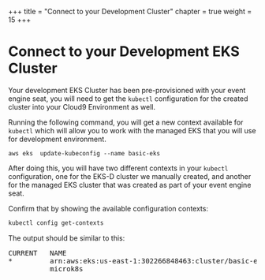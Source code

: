 +++
title = "Connect to your Development Cluster"
chapter = true
weight = 15
+++

# Connect to your Development EKS Cluster

Your development EKS Cluster has been pre-provisioned with your event engine seat, you will need to get the `kubectl` configuration for the created cluster into your Cloud9 Environment as well.

Running the following command, you will get a new context available for `kubectl` which will allow you to work with the managed EKS that you will use for development environment.

```shell
aws eks  update-kubeconfig --name basic-eks
```

After doing this, you will have two different contexts in your `kubectl` configuration, one for the EKS-D cluster we manually created, and another for the managed EKS cluster that was created as part of your event engine seat.

Confirm that by showing the available configuration contexts:

```sh
kubectl config get-contexts
```

The output should be similar to this:

<pre>
CURRENT   NAME                                                   CLUSTER                                                AUTHINFO                                               NAMESPACE
*         arn:aws:eks:us-east-1:302266848463:cluster/basic-eks   arn:aws:eks:us-east-1:302266848463:cluster/basic-eks   arn:aws:eks:us-east-1:302266848463:cluster/basic-eks   
          microk8s                                               microk8s-cluster                                       admin
</pre>
